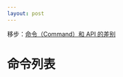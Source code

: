 ```yaml
---
layout: post
---
```


移步：[命令（Command）和 API 的差别](https://github.com/fex-team/kityminder-core/wiki/command#appendchildnode)

# 命令列表

<div id="kityMinderCommand"></div>

<script type="text/javascript" src="{{ "/js/H5ComponentBase.js" | prepend: site.baseurl }}"></script>
<script type="text/javascript" src="{{ "/js/is.js" | prepend: site.vaseurl }}"></script>
<script type="text/javascript" src="{{ "/js/mini_markdown.js" | prepend: site.vaseurl }}"></script>
<script type="text/javascript" src="{{ "/js/H5ComponentkityMinderCommand.js" | prepend: site.baseurl }}"></script>

<script type="text/javascript">
    var data = {
        AppendChildNode: {
            intro: "添加子节点到选中的节点中",
            command: "minder.execCommand('AppendChildNode', textOrData);",
            params: [{
                param: 'textOrData',
                type: 'string|object',
                intro: '要插入的节点的文本或数据'
            }],
            state: {
                get: "var state = minder.queryCommandState('AppendChildNode');",
                value: {
                    0: '当前有选中的节点',
                    '-1': '当前没有选中的节点'
                }
            }
        },
        AppendSiblingNode: {
            intro: "添加选中的节点的兄弟节点",
            command: "minder.execCommand('AppendSiblingNode', textOrData);",
            params: [{
                param: 'textOrData',
                type: 'string|object',
                intro: '要添加的节点的文本或数据'
            }],
            state: {
                get: "var state = minder.queryCommandState('AppendSiblingNode');",
                value: {
                    0: '当前有选中的节点',
                    '-1': '当前没有选中的节点'
                }
            }
        },
        Arrange: {
            intro: "调整选中节点的位置",
            command: "minder.execCommand('Arrange', index);",
            params: [{
                param: 'index',
                type: 'number',
                intro: '调整后节点的新位置'
            }],
            state: {
                get: "var state = minder.queryCommandState('Arrange');",
                value: {
                    0: '当前选中了具有相同父亲的节点',
                    '-1': '其它情况'
                }
            }
        },
        ArrangeDown: {
            intro: "向下调整选中节点的位置",
            keyCode: 'Alt + Down',
            command: "minder.execCommand('ArrangeDown');",
            state: {
                get: "var state = minder.queryCommandState('ArrangeDown');",
                value: {
                    0: '当前选中了具有相同父亲的节点',
                    '-1': '其它情况'
                }
            }
        },
        ArrangeUp: {
            intro: "向上调整选中节点的位置",
            keyCode: 'Alt + Up',
            command: "minder.execCommand('ArrangeUp');",
            state: {
                get: "var state = minder.queryCommandState('ArrangeUp');",
                value: {
                    0: '当前选中了具有相同父亲的节点',
                    '-1': '其它情况'
                }
            }
        },
        Background: {
            intro: "设置选中节点的背景颜色",
            command: "minder.execCommand('Background', color);",
            params: [{
                param: 'color',
                type: 'string',
                intro: '表示颜色的字符串'
            }],
            state: {
                get: "var state = minder.queryCommandState('Background');",
                value: {
                    0: '当前有选中的节点',
                    '-1': '当前没有选中的节点'
                }
            },
            returnValue: "var value = minder.queryCommandValue('Background');",
            tips: "如果只有一个节点选中，返回已选中节点的背景颜色；否则返回 'mixed'"
        },
        Bold: {
            intro: "加粗选中的节点",
            keyCode: 'Ctrl + B',
            command: "minder.execCommand('Bold');",
            state: {
                get: "var state = minder.queryCommandState('Bold');",
                value: {
                    0: '当前有选中的节点',
                    '-1': '当前没有选中的节点',
                    1: '当前已选中的节点已加粗'
                }
            }
        },
        Camera: {
            intro: "设置当前视野的中心位置到某个节点上",
            command: "minder.execCommand('Camera', focusNode, duration);",
            params: [{
                param: 'focusNode',
                type: 'kityminder.MinderNode',
                intro: '要定位的节点'
            },{
                param: 'duration',
                type: 'number',
                intro: '设置视野移动的动画时长（单位 ms），设置为 0 不使用动画'
            }],
            state: {
                get: "var state = minder.queryCommandState('Camera');",
                value: {
                    0: '始终可用',
                }
            }
        },
        ClearStyle: {
            intro: "移除选中节点的样式，包括字体、字号、粗体、斜体、背景色、字体色",
            command: "minder.execCommand('ClearStyle');",
            state: {
                get: "var state = minder.queryCommandState('ClearStyle');",
                value: {
                    0: '当前有选中的节点，并且至少有一个设置了至少一种样式',
                    '-1': '其它情况'
                }
            }
        },
        Copy: {
            intro: "复制当前选中的节点",
            keyCode: 'Ctrl + C',
            command: "minder.execCommand('Copy');",
            state: {
                get: "var state = minder.queryCommandState('Copy');",
                value: {
                    0: '当前有选中的节点',
                    '-1': '当前没有选中的节点'
                }
            }
        },
        CopyStyle: {
            intro: "拷贝选中节点的当前样式，包括字体、字号、粗体、斜体、背景色、字体色",
            command: "minder.execCommand('CopyStyle');",
            state: {
                get: "var state = minder.queryCommandState('CopyStyle');",
                value: {
                    0: '当前有选中的节点',
                    '-1': '当前没有选中的节点'
                }
            }
        },
        Cut: {
            intro: "剪切当前选中的节点",
            keyCode: 'Ctrl + X',
            command: "minder.execCommand('Cut');",
            state: {
                get: "var state = minder.queryCommandState('Cut');",
                value: {
                    0: '当前有选中的节点',
                    '-1': '当前没有选中的节点'
                }
            }
        },
        EditNode: {
            intro: "编辑选中的节点",
            command: "minder.execCommand('EditNode');",
            state: {
                get: "var state = minder.queryCommandState('EditNode');",
                value: {
                    0: '当前有选中的节点',
                    '-1': '当前没有选中的节点'
                }
            }
        },
        Expand: {
            intro: "展开当前选中的节点，保证其可见",
            command: "minder.execCommand('Expand', justParents);",
            params: [{
                param: 'justParents',
                type: 'bool',
                intro: '是否只展开到父亲<br/>* false - （默认）保证选中的节点以及其子树可见<br/>* true - 只保证选中的节点可见，不展开其子树'
            }],            
            state: {
                get: "var state = minder.queryCommandState('Expand');",
                value: {
                    0: '当前有选中的节点',
                    '-1': '当前没有选中的节点'
                }
            }
        },
        ExpandToLevel: {
            intro: "展开脑图到指定的层级",
            command: "minder.execCommand('ExpandToLevel', level);",
            params: [{
                param: 'level',
                type: 'number',
                intro: '指定展开到的层级，最少值为 1。'
            }],            
            state: {
                get: "var state = minder.queryCommandState('ExpandToLevel');",
                value: {
                    0: '一直可用'
                }
            }
        },
        FontFamily: {
            intro: "设置选中节点的字体",
            command: "minder.execCommand('FontFamily', family);",
            params: [{
                param: 'family',
                type: 'string',
                intro: '表示字体的字符串'
            }],            
            state: {
                get: "var state = minder.queryCommandState('FontFamily');",
                value: {
                    0: '当前有选中的节点',
                    '-1': '当前没有选中的节点'
                }
            },
            returnValue: "var value = minder.queryCommandValue('FontFamily');",
            tips: '返回首个选中节点的字体'
        },
        FontSize: {
            intro: "设置选中节点的字体大小",
            command: "minder.execCommand('FontSize', size);",
            params: [{
                param: 'size',
                type: 'number',
                intro: '字体大小（px）'
            }],            
            state: {
                get: "var state = minder.queryCommandState('FontSize');",
                value: {
                    0: '当前有选中的节点',
                    '-1': '当前没有选中的节点'
                }
            },
            returnValue: "var value = minder.queryCommandValue('FontSize');",
            tips: '返回首个选中节点的字体大小'
        },
        ForeColor: {
            intro: "设置选中节点的字体颜色",
            command: "minder.execCommand('ForeColor', color);",
            params: [{
                param: 'color',
                type: 'string',
                intro: '表示颜色的字符串'
            }],            
            state: {
                get: "var state = minder.queryCommandState('ForeColor');",
                value: {
                    0: '当前有选中的节点',
                    '-1': '当前没有选中的节点'
                }
            },
            returnValue: "var value = minder.queryCommandValue('ForeColor');",
            tips: "如果只有一个节点选中，返回已选中节点的字体颜色；否则返回 'mixed'。"
        },
        Hand: {
            intro: "切换抓手状态，抓手状态下，鼠标拖动将拖动视野，而不是创建选区",
            command: "minder.execCommand('Hand');",
            state: {
                get: "var state = minder.queryCommandState('Hand');",
                value: {
                    0: '当前不是抓手状态',
                    1: '当前是抓手状态'
                }
            }
        },
        HyperLink: {
            intro: "为选中的节点添加超链接",
            command: "minder.execCommand('HyperLink', url, title);",
            params: [{
                param: 'url',
                type: 'string',
                intro: '超链接的 URL，设置为 null 移除'
            },{
                param: 'title',
                type: 'string',
                intro: '超链接的说明'
            }],            
            state: {
                get: "var state = minder.queryCommandState('HyperLink');",
                value: {
                    0: '当前有选中的节点',
                    '-1': '当前没有选中的节点'
                }
            },
            returnValue: "var value = minder.queryCommandValue('HyperLink');",
            tips: "返回首个选中节点的超链接信息，JSON 对象： {url: url, title: title}"
        },
        Image: {
            intro: "为选中的节点添加图片",
            command: "minder.execCommand('Image', url, title);",
            params: [{
                param: 'url',
                type: 'string',
                intro: "图片的 URL，设置为空字符串 '' 为移除图片"
            },{
                param: 'title',
                type: 'string',
                intro: '图片的说明'
            }],            
            state: {
                get: "var state = minder.queryCommandState('Image');",
                value: {
                    0: '当前有选中的节点',
                    '-1': '当前没有选中的节点'
                }
            },
            returnValue: "var value = minder.queryCommandValue('Image');",
            tips: "返回首个选中节点的图片信息，JSON 对象： {url: url, title: title}"
        },
        Italic: {
            intro: "加斜选中的节点",
            keyCode: 'Ctrl + I',
            command: "minder.execCommand('Italic');",
            state: {
                get: "var state = minder.queryCommandState('Italic');",
                value: {
                    0: '当前有选中的节点',
                    '-1': '当前没有选中的节点',
                    1: '当前已选中的节点已加斜'
                }
            },
            returnValue: "var value = minder.queryCommandValue('Image');",
            tips: "返回首个选中节点的图片信息，JSON 对象： {url: url, title: title}"
        },
        Layout: {
            intro: "设置选中节点的布局<br>允许使用的布局可以使用 kityminder.Minder.getLayoutList() ",
            command: "minder.execCommand('Layout', name);",
            params: [{
                param: 'name',
                type: 'string',
                intro: '布局的名称，设置为 null 则使用继承或默认的布局'
            }],            
            state: {
                get: "var state = minder.queryCommandState('Layout');",
                value: {
                    0: '当前有选中的节点',
                    '-1': '当前没有选中的节点'
                }
            },
            returnValue: "var value = minder.queryCommandValue('Layout');",
            tips: "返回首个选中节点的布局名称"
        },
        Move: {
            intro: "指定方向移动当前视野",
            command: "minder.execCommand('Move', dir, duration);",
            params: [{
                param: 'dir',
                type: 'string',
                intro: "移动方向<br/>取值为 'left'，视野向左移动一半<br/>取值为 'right'，视野向右移动一半</br>取值为 'up'，视野向上移动一半</br>取值为 'down'，视野向下移动一半"
            },{
                param: 'duration',
                type: 'number',
                intro: '视野移动的动画时长（单位 ms），设置为 0 不使用动画'
            }],            
            state: {
                get: "var state = minder.queryCommandState('Move');",
                value: {
                    0: '始终可用'
                }
            }
        },
        Note: {
            intro: "设置节点的备注信息",
            command: "minder.execCommand('Note', note);",
            params: [{
                param: 'note',
                type: 'string',
                intro: "要设置的备注信息，设置为 null 则移除备注信息"
            }],            
            state: {
                get: "var state = minder.queryCommandState('Note');",
                value: {
                    0: '当前有选中的节点',
                    '-1': '当前没有选中的节点'
                }
            }
        },
        Paste: {
            intro: "粘贴已复制的节点到每一个当前选中的节点上",
            keyCode: 'Ctrl + V',
            command: "minder.execCommand('Paste');",
            state: {
                get: "var state = minder.queryCommandState('Paste');",
                value: {
                    0: '当前有选中的节点',
                    '-1': '当前没有选中的节点'
                }
            }
        },
        PasteStyle: {
            intro: "粘贴已拷贝的样式到选中的节点上，包括字体、字号、粗体、斜体、背景色、字体色",
            command: "minder.execCommand('PasteStyle');",
            state: {
                get: "var state = minder.queryCommandState('PasteStyle');",
                value: {
                    0: '当前有选中的节点, 并且已经有复制的样式',
                    '-1': '当前没有选中的节点, 或者没有复制的样式'
                }
            }
        },
        Priority: {
            intro: "设置节点的优先级信息",
            command: "minder.execCommand('Priority', value);",
            params: [{
                param: 'value',
                type: 'number',
                intro: '要设置的优先级（添加一个优先级小图标）<br/>取值为 0 移除优先级信息；<br/>取值为 1 - 9 设置优先级，超过 9 的优先级不渲染'
            }],
            state: {
                get: "var state = minder.queryCommandState('Priority');",
                value: {
                    0: '当前有选中的节点',
                    '-1': '当前没有选中的节点'
                }
            }
        },
        Progress: {
            intro: "设置节点的进度信息（添加一个进度小图标）",
            command: "minder.execCommand('Progress', value);",
            params: [{
                param: 'value',
                type: 'number',
                intro: '要设置的进度<br/>取值为 0 移除进度信息；</br>取值为 1 表示未开始；<br/>取值为 2 表示完成 1/8；<br/>取值为 3 表示完成 2/8；<br/>取值为 4 表示完成 3/8；<br/>其余类推，取值为 9 表示全部完成'
            }],
            state: {
                get: "var state = minder.queryCommandState('Progress');",
                value: {
                    0: '当前有选中的节点',
                    '-1': '当前没有选中的节点'
                }
            }
        },
        RemoveNode: {
            intro: "移除选中的节点",
            command: "minder.execCommand('RemoveNode');",
            state: {
                get: "var state = minder.queryCommandState('RemoveNode');",
                value: {
                    0: '当前有选中的节点',
                    '-1': '当前没有选中的节点'
                }
            }
        },
        ResetLayout: {
            intro: "重设选中节点的布局，如果当前没有选中的节点，重设整个脑图的布局",
            command: "minder.execCommand('ResetLayout');",
            state: {
                get: "var state = minder.queryCommandState('ResetLayout');",
                value: {
                    0: '始终可用'
                }
            },
            returnValue: "var value = minder.queryCommandValue('ResetLayout');",
            tips: '返回首个选中节点的布局名称'
        },
        Resource: {
            intro: "设置节点的资源标签",
            command: "minder.execCommand('Resource', resource);",
            params: [{
                param: 'resource',
                type: 'Array<string>',
                intro: '要设置的资源列表，设置为空清除节点的资源标签'
            }],
            returnValue: "var value = minder.queryCommandValue('Resource');",
            tips: '返回当前选中节点中包含的资源（数组）'
        },
        Template: {
            intro: "设置当前脑图的模板",
            command: "minder.execCommand('Template', name);",
            params: [{
                param: 'name',
                type: 'string',
                intro: '模板名称<br/>允许使用的模板可以使用 kityminder.Minder.getTemplateList() 查询'
            }],
            state: {
                get: "var state = minder.queryCommandState('Template');",
                value: {
                    0: '始终可用'
                }
            },
            returnValue: "var value = minder.queryCommandValue('Template');",
            tips: '返回当前的模板名称'
        },
        Theme: {
            intro: "设置当前脑图的主题",
            command: "minder.execCommand('Theme', name);",
            params: [{
                param: 'name',
                type: 'string',
                intro: '主题名称<br/>允许使用的主题可以使用 kityminder.Minder.getThemeList() 查询'
            }],
            state: {
                get: "var state = minder.queryCommandState('Theme');",
                value: {
                    0: '始终可用'
                }
            },
            returnValue: "var value = minder.queryCommandValue('Theme');",
            tips: '返回当前的主题名称'
        },
        Zoom: {
            intro: "缩放当前的视野到一定的比例（百分比）",
            command: "minder.execCommand('Zoom', value);",
            params: [{
                param: 'value',
                type: 'number',
                intro: '设置的比例，取值 100 则为原尺寸'
            }],
            state: {
                get: "var state = minder.queryCommandState('Zoom');",
                value: {
                    0: '始终可用'
                }
            }
        },
        ZoomIn: {
            intro: "放大当前的视野到下一个比例等级（百分比）",
            keyCode: '=',
            command: "minder.execCommand('ZoomIn');",
            state: {
                get: "var state = minder.queryCommandState('ZoomIn');",
                value: {
                    0: '如果当前脑图的配置中还有下一个比例等级',
                    '-1': '其它情况'
                }
            }
        },
        ZoomOut: {
            intro: "缩小当前的视野到上一个比例等级（百分比）",
            keyCode: '-',
            command: "minder.execCommand('ZoomOut');",
            state: {
                get: "var state = minder.queryCommandState('ZoomOut');",
                value: {
                    0: '如果当前脑图的配置中还有上一个比例等级',
                    '-1': '其它情况'
                }
            }
        }
    };
    var kityMinderCommand = new H5ComponentkityMinderCommand('my', {
        type: 'kityMinderCommand',
        data: data
    });

    $('#kityMinderCommand').append(kityMinderCommand);
</script>
